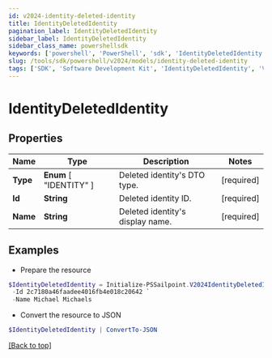 ```yaml
---
id: v2024-identity-deleted-identity
title: IdentityDeletedIdentity
pagination_label: IdentityDeletedIdentity
sidebar_label: IdentityDeletedIdentity
sidebar_class_name: powershellsdk
keywords: ['powershell', 'PowerShell', 'sdk', 'IdentityDeletedIdentity', 'V2024IdentityDeletedIdentity'] 
slug: /tools/sdk/powershell/v2024/models/identity-deleted-identity
tags: ['SDK', 'Software Development Kit', 'IdentityDeletedIdentity', 'V2024IdentityDeletedIdentity']
---
```



# IdentityDeletedIdentity

## Properties

Name | Type | Description | Notes
------------ | ------------- | ------------- | -------------
**Type** |   **Enum** [  "IDENTITY" ] | Deleted identity's DTO type. | [required]
**Id** |  **String** | Deleted identity ID. | [required]
**Name** |  **String** | Deleted identity's display name. | [required]

## Examples

- Prepare the resource
```powershell
$IdentityDeletedIdentity = Initialize-PSSailpoint.V2024IdentityDeletedIdentity  -Type IDENTITY `
 -Id 2c7180a46faadee4016fb4e018c20642 `
 -Name Michael Michaels
```

- Convert the resource to JSON
```powershell
$IdentityDeletedIdentity | ConvertTo-JSON
```


[[Back to top]](#) 

